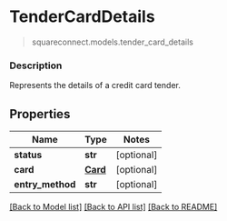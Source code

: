 # TenderCardDetails
> squareconnect.models.tender_card_details

### Description

Represents the details of a credit card tender.

## Properties
Name | Type | Notes
------------ | ------------- | -------------
**status** | **str** | [optional] 
**card** | [**Card**](Card.md) | [optional] 
**entry_method** | **str** | [optional] 

[[Back to Model list]](../README.md#documentation-for-models) [[Back to API list]](../README.md#documentation-for-api-endpoints) [[Back to README]](../README.md)


